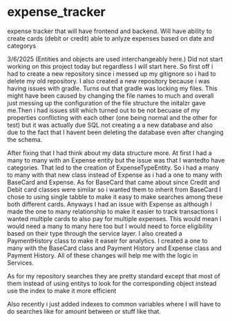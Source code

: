 # expense_tracker
expense tracker that will have frontend and backend. Will have ability to create cards (debit or credit) able to anlyze expenses based on date and categorys



3/6/2025
(Entities and objects are used interchangeably here.)
Did not start working on this project today but regardless I will start here. So first off i had to create a new 
repository since i messed up my gitignore so i had to delete my old repository. I also created a new repository
because i was having issues with gradle. Turns out that gradle was locking my files. This might have been caused
by changing the file names to much and overall just messing up the configuration of the file structure the initalzr
gave me.Then i had issues still which turned out to be not becuase of my properties conflicting with each other 
(one being normal and the other for test) but it was actually due SQL not creating a a new database and also due
to the fact that I havent been deleting the database even after changing the schema. 

After fixing that I had think about my data structure more. At first I had a many to many with an Expense entity
but the issue was that I wantedto have categories. That led to the creation of ExpenseTypeEntity. So i had a many
to many with that new class instead of Expense as i had a one to many with BaseCard and Expense. As for BaseCard
that came about since Credit and Debit card classes were similar so i wanted them to inherit from BaseCard
I chose to using single tabble to make it easy to make searches among these both different cards. Anyways
I had an issue with Expense as although I made the one to many relationship to make it easier to track transactions
I wanted multiple cards to also pay for multiple expenses. This would mean I would need a many to many here too but
I would need to force eligibility based on their type through the service layer. I also created a PaymentHistory
class to make it easeir for analytics. I created a one to many with the BaseCard class and Payment History and 
Expense class and Payment History. All of these changes will help me with the logic in Services.

As for my repository searches they are pretty standard except that most of them instead of using entitys to look 
for the corresponding object instead use the index to make it more efficient

Also recently i just added indexes to common variables where I will have to do searches like for amount between or
stuff like that.
